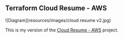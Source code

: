 ## Terraform Cloud Resume - AWS

![Diagram](resources/images/cloud resume v2.jpg)

This is my version of the [Cloud Resume - AWS](https://cloudresumechallenge.dev/docs/the-challenge/aws/) project.
